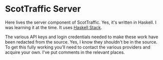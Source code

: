 # ScotTraffic Server

Here lives the server component of ScotTraffic. Yes, it's written in Haskell. I was learning it at the time.
It uses 
[Haskell Stack](https://docs.haskellstack.org/en/stable/README/).

The various API keys and login credentials needed to make these work have been redacted from the source.
Yes, I know they shouldn't be in the source. To get this fully working you'll need to contact the various
providers and acquire your own. I've put comments in the relevant places.
